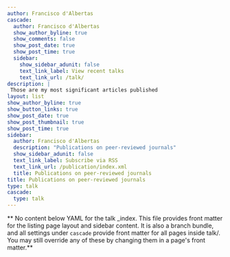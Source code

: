 ```yaml
---
author: Francisco d'Albertas
cascade:
  author: Francisco d'Albertas
  show_author_byline: true
  show_comments: false
  show_post_date: true
  show_post_time: true
  sidebar:
    show_sidebar_adunit: false
    text_link_label: View recent talks
    text_link_url: /talk/
description: |
 Those are my most significant articles published
layout: list
show_author_byline: true
show_button_links: true
show_post_date: true
show_post_thumbnail: true
show_post_time: true
sidebar:
  author: Francisco d'Albertas
  description: "Publications on peer-reviewed journals"
  show_sidebar_adunit: false
  text_link_label: Subscribe via RSS
  text_link_url: /publication/index.xml
  title: Publications on peer-reviewed journals
title: Publications on peer-reviewed journals
type: talk
cascade:
  type: talk
---
```


** No content below YAML for the talk _index. This file provides front matter for the listing page layout and sidebar content. It is also a branch bundle, and all settings under `cascade` provide front matter for all pages inside talk/. You may still override any of these by changing them in a page's front matter.**
